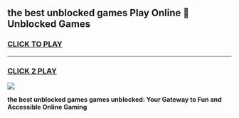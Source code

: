 
## the best unblocked games Play Online 👋 Unblocked Games
<h3>
<a href="https://premium.freeplayer.one?title=the_best_unblocked_games&ref=19F">CLICK TO PLAY</a></h3>
<hr>

<h3>
<a href="https://premium.freeplayer.one?title=the_best_unblocked_games&ref=19F">CLICK 2 PLAY</a>
  
</h3>

<a href="https://premium.freeplayer.one?title=the_best_unblocked_games&ref=19F"><img src="https://clearcache.store/games.png"></a>


**the best unblocked games games unblocked: Your Gateway to Fun and Accessible Online Gaming**
